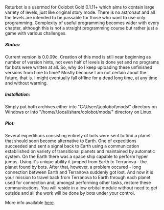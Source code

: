 Returbot is a usermod for Colobot Gold 0.1.11+ which aims to contain large variety of levels, just like original story mode. There is no astronaut and all the levels are intended to be passable for those who want to use only programming. Complexity of useful programming becomes wider with every chapter, although this is not a straight programming course but rather just a game with various challenges.

<h5>Status:</h5>
Current version is 0.0.09c. Creation of this mod is still near beginning as number of version hints, not even half of levels is done yet and no programs for bots were written at all. So, why do I keep uploading these unfinished versions from time to time? Mostly because I am not certain about the future, that is. I might eventually fall offline for a dead long time, at any time and without warning.

<h5>Installation:</h5>
Simply put both archives either into "C:\Users\<username>\colobot\mods\" directory on Windows or into "/home/<username>/.local/share/colobot/mods/" directory on Linux.

<h5>Plot:</h5>
Several expeditions consisting entirely of bots were sent to find a planet that should soon become alternative to Earth. One of expeditions succeeded and sent a signal back to Earth using a communication estabilished on variety of transitional planets and maintained by automatic system. On the Earth there was a space ship capable to perform hyper jumps. Using it's unique ability it jumped from Earth to Terranova - the planet found by bots. After that, however, a problem occured - long connection between Earth and Terranova suddenly got lost. And now it is your mission to travel back from Terranova to Earth through each planet used for connection and, amongst performing other tasks, restore these communications. You will reside in a low orbital module without need to get outside and all the work will be done by bots under your control.


More info available [here](https://colobot.info/forum/showthread.php?tid=949&pid=8033).
